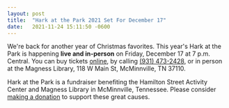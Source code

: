 ```yaml
---
layout: post
title:  "Hark at the Park 2021 Set For December 17"
date:   2021-11-24 15:11:50 -0600
---
```

We're back for another year of Christmas favorites. This year's Hark at the Park is
happening <strong>live and in-person</strong> on Friday, December 17 at 7 p.m. Central. 
You can buy tickets [online][ticket-page], by calling 
<a href="tel:+1-931-473-2428">(931) 473-2428</a>, or in person at the Magness Library, 
118 W Main St, McMinnville, TN 37110.

Hark at the Park is a fundraiser benefiting the Hamilton Street Activity Center and 
Magness Library in McMinnville, Tennessee. Please consider [making a donation][donate-page]
to support these great causes. 

[donate-page]: /donate/
[ticket-page]: /tickets/